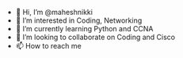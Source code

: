 - 👋 Hi, I’m @maheshnikki
- 👀 I’m interested in Coding, Networking
- 🌱 I’m currently learning Python and CCNA
- 💞️ I’m looking to collaborate on Coding and Cisco
- 📫 How to reach me 

<!---
maheshnikki/maheshnikki is a ✨ special ✨ repository because its `README.md` (this file) appears on your GitHub profile.
You can click the Preview link to take a look at your changes.
--->
